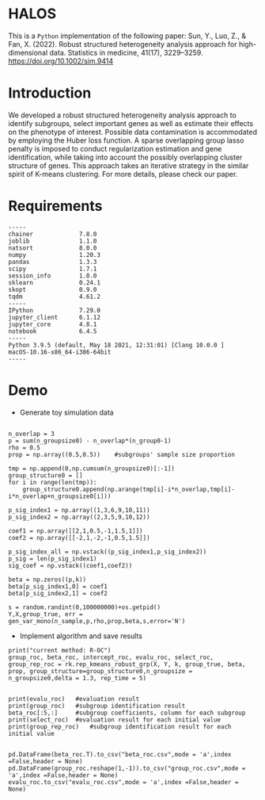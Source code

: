 # HALOS
This is a `Python` implementation of the following paper:
Sun, Y., Luo, Z., & Fan, X. (2022). Robust structured heterogeneity analysis approach for high-dimensional data. Statistics in medicine, 41(17), 3229–3259. https://doi.org/10.1002/sim.9414

# Introduction
We developed a robust structured heterogeneity analysis approach to identify subgroups, select important genes as well as estimate their effects on the phenotype of interest. Possible data contamination is accommodated by employing the Huber loss function. A sparse overlapping group lasso penalty is imposed to conduct regularization estimation and gene identification, while taking into account the possibly overlapping cluster structure of genes. This approach takes an iterative strategy in the similar spirit of K-means clustering. For more details, please check our paper.

# Requirements
```
-----
chainer             7.8.0
joblib              1.1.0
natsort             8.0.0
numpy               1.20.3
pandas              1.3.3
scipy               1.7.1
session_info        1.0.0
sklearn             0.24.1
skopt               0.9.0
tqdm                4.61.2
-----
IPython             7.29.0
jupyter_client      6.1.12
jupyter_core        4.8.1
notebook            6.4.5
-----
Python 3.9.5 (default, May 18 2021, 12:31:01) [Clang 10.0.0 ]
macOS-10.16-x86_64-i386-64bit
-----
```

# Demo
* Generate toy simulation data
```

n_overlap = 3
p = sum(n_groupsize0) - n_overlap*(n_group0-1)
rho = 0.5
prop = np.array((0.5,0.5))    #subgroups' sample size proportion

tmp = np.append(0,np.cumsum(n_groupsize0)[:-1])
group_structure0 = []
for i in range(len(tmp)):
    group_structure0.append(np.arange(tmp[i]-i*n_overlap,tmp[i]-i*n_overlap+n_groupsize0[i]))

p_sig_index1 = np.array((1,3,6,9,10,11))
p_sig_index2 = np.array((2,3,5,9,10,12))

coef1 = np.array([[2,1,0.5,-1,1.5,1]])
coef2 = np.array([[-2,1,-2,-1,0.5,1.5]])

p_sig_index_all = np.vstack((p_sig_index1,p_sig_index2))
p_sig = len(p_sig_index1)
sig_coef = np.vstack((coef1,coef2))

beta = np.zeros((p,k))
beta[p_sig_index1,0] = coef1
beta[p_sig_index2,1] = coef2

s = random.randint(0,100000000)+os.getpid()
Y,X,group_true, err = gen_var_mono(n_sample,p,rho,prop,beta,s,error='N')

```

* Implement algorithm and save results

```
print("current method: R-OC")
group_roc, beta_roc, intercept_roc, evalu_roc, select_roc, group_rep_roc = rk.rep_kmeans_robust_grp(X, Y, k, group_true, beta, prop, group_structure=group_structure0,n_groupsize = n_groupsize0,delta = 1.3, rep_time = 5)


print(evalu_roc)   #evaluation result
print(group_roc)   #subgroup identification result
beta_roc[:5,:]     #subgroup coefficients, column for each subgroup
print(select_roc)  #evaluation result for each initial value
print(group_rep_roc)   #subgroup identification result for each initial value


pd.DataFrame(beta_roc.T).to_csv("beta_roc.csv",mode = 'a',index =False,header = None)       
pd.DataFrame(group_roc.reshape(1,-1)).to_csv("group_roc.csv",mode = 'a',index =False,header = None)
evalu_roc.to_csv("evalu_roc.csv",mode = 'a',index =False,header = None)
```
